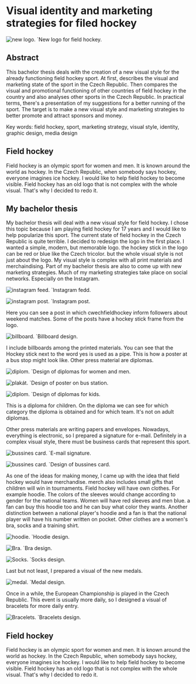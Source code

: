 # Visual identity and marketing strategies for filed hockey
![new logo.](img/logo.jpg)
`New logo for field hockey.

## Abstract
This bachelor thesis deals with the creation of a new visual style for the already functioning field hockey sport. At first, describes the visual and marketing state of the sport in the Czech Republic. Then compares the visual and promotional functioning of other countries of field hockey in the country and also analyses other sports in the Czech Republic. In practical terms, there's a presentation of my suggestions for a better running of the sport. The target is to make a new visual style and marketing strategies to better promote and attract sponsors and money. 

Key words: field hockey, sport, marketing strategy, visual style, identity, graphic design, media design

## Field hockey
Field hockey is an olympic sport for women and men. It is known around the world as hockey. In the Czech Republic, when somebody says hockey, everyone imagines ice hockey. I would like to help field hockey to become visible. Field hockey has an old logo that is not complex with the whole visual. That's why I decided to redo it.

## My bachelor thesis
My bachelor thesis will deal with a new visual style for field hockey.  I chose this topic because I am playing field hockey for 17 years and I would like to help popularize this sport.  The current state of field hockey in the Czech Republic is quite terrible.  I decided to redesign the logo in the first place.  I wanted a simple, modern, but memorable logo.  the hockey stick in the logo can be red or blue like the Czech tricolor.  but the whole visual style is not just about the logo.  My visual style is complex with all print materials and merchaindising.  Part of my bachelor thesis are also to come up with new marketing strategies.  Much of my marketing strategies take place on social networks.  Especially on the Instagram.

![instagram feed.](img/ig.jpg)
`Instagram fedd.

![instagram post.](img/post.jpg)
`Instagram post.

Here you can see a post in which cwechfieldhockey inform followers about weekend matches.
Some of the posts have a hockey stick frame from the logo.

![billboard.](img/billboard.jpg)
`Billboard design.

I include billboards among the printed materials.  You can see that the Hockey stick next to the word yes is used as a pipe.  This is how a poster at a bus stop might look like. Other press material are diplomas.

![diplom.](img/diplom.jpg)
`Design of diplomas for women and men.

![plakát.](img/plakát.jpg)
`Design of poster on bus station.

![diplom.](img/deti.jpg)
`Design of diplomas for kids.

This is a diploma for children. On the diploma we can see for which category the diploma is obtained and for which team.  It's not on adult diplomas.

Other press materials are writing papers and envelopes. Nowadays, everything is electronic, so I prepared a signature for e-mail.  Definitely in a complex visual style, there must be business cards that represent this sport.

![bussines card.](img/emial.jpg)
`E-mail signature.

![bussines card.](img/card.jpg)
`Design of bussines card.

As one of the ideas for making money, I came up with the idea that field hockey would have merchandise. merch also includes small gifts that children will win in tournaments.  Field hockey will have own clothes.  For example hoodie.  The colors of the sleeves would change according to gender for the national teams.  Women will have red sleeves and men blue.  a fan can buy this hoodie too and he can buy what color they wants.  Another distinction between a national player's hoodie and a fan is that the national player will have his number written on pocket.  Other clothes are a women's bra, socks and a training shirt.

![hoodie.](img/hoodie.jpg)
`Hoodie design.

![Bra.](img/bra.jpg)
`Bra design.

![Socks.](img/socks.jpg)
`Socks design.

Last but not least, I prepared a visual of the new medals.  

![medal.](img/medal.jpg)
`Medal design.

Once in a while, the European Championship is played in the Czech Republic.  This event is usually more daily, so I designed a visual of bracelets for more daily entry.

![Bracelets.](img/bracelets.jpg)
`Bracelets design.

## Field hockey
Field hockey is an olympic sport for women and men. It is known around the world as hockey. In the Czech Republic, when somebody says hockey, everyone imagines ice hockey. I would like to help field hockey to become visible. Field hockey has an old logo that is not complex with the whole visual. That's why I decided to redo it.
